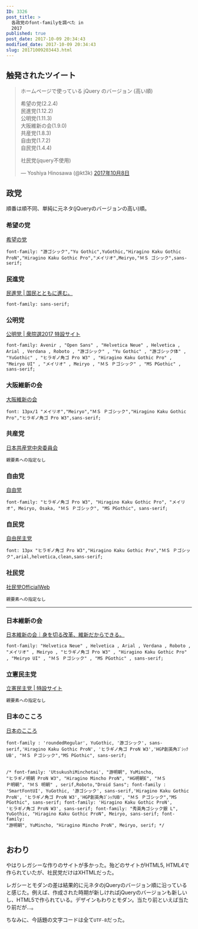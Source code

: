 ```yaml
---
ID: 3326
post_title: >
  各政党のfont-familyを調べた in
  2017
published: true
post_date: 2017-10-09 20:34:43
modified_date: 2017-10-09 20:34:43
slug: 20171009203443.html
---
```

<h2>触発されたツイート</h2>
<blockquote class="twitter-tweet" data-lang="ja">
<p lang="ja" dir="ltr">ホームページで使っている jQuery のバージョン (高い順)</p>
<p>希望の党(2.2.4)<br />民進党(1.12.2)<br />公明党(1.11.3)<br />大阪維新の会(1.9.0)<br />共産党(1.8.3)<br />自由党(1.7.2)<br />自民党(1.4.4)</p>
<p>社民党(jquery不使用)</p>
<p>&mdash; Yoshiya Hinosawa (@kt3k) <a href="https://twitter.com/kt3k/status/917040600288968705?ref_src=twsrc%5Etfw">2017年10月8日</a></p></blockquote>
<p><script async src="//platform.twitter.com/widgets.js" charset="utf-8"></script></p>
<p><!--more--></p>
<h2>政党</h2>
<p>順番は順不同、単純に元ネタ(jQueryのバージョンの高い)順。</p>
<h3>希望の党</h3>
<p><a href="https://kibounotou.jp/">希望の党</a></p>
<pre><code class="language-css">font-family: "游ゴシック","Yu Gothic",YuGothic,"Hiragino Kaku Gothic ProN","Hiragino Kaku Gothic Pro","メイリオ",Meiryo,"ＭＳ ゴシック",sans-serif;
</code></pre>
<h3>民進党</h3>
<p><a href="https://www.minshin.or.jp/">民進党 | 国民とともに進む。</a></p>
<pre><code class="language-css">font-family: sans-serif;
</code></pre>
<h3>公明党</h3>
<p><a href="https://www.komei.or.jp/campaign/shuin2017/">公明党 | 衆院選2017 特設サイト</a></p>
<pre><code class="language-css">font-family: Avenir , "Open Sans" , "Helvetica Neue" , Helvetica , Arial , Verdana , Roboto , "游ゴシック" , "Yu Gothic" , "游ゴシック体" , "YuGothic" , "ヒラギノ角ゴ Pro W3" , "Hiragino Kaku Gothic Pro" , "Meiryo UI" , "メイリオ" , Meiryo , "ＭＳ Ｐゴシック" , "MS PGothic" , sans-serif;
</code></pre>
<h3>大阪維新の会</h3>
<p><a href="http://oneosaka.jp/">大阪維新の会</a></p>
<pre><code class="language-css">font: 13px/1 "メイリオ","Meiryo","ＭＳ Ｐゴシック","Hiragino Kaku Gothic Pro","ヒラギノ角ゴ Pro W3",sans-serif;
</code></pre>
<h3>共産党</h3>
<p><a href="http://www.jcp.or.jp/">日本共産党中央委員会</a></p>
<pre><code>親要素への指定なし
</code></pre>
<h3>自由党</h3>
<p><a href="http://www.seikatsu1.jp/">自由党</a></p>
<pre><code class="language-css">font-family: "ヒラギノ角ゴ Pro W3", "Hiragino Kaku Gothic Pro", "メイリオ", Meiryo, Osaka, "ＭＳ Ｐゴシック", "MS PGothic", sans-serif;
</code></pre>
<h3>自民党</h3>
<p><a href="https://www.jimin.jp/">自由民主党</a></p>
<pre><code class="language-css">font: 13px "ヒラギノ角ゴ Pro W3","Hiragino Kaku Gothic Pro","ＭＳ Ｐゴシック",arial,helvetica,clean,sans-serif;
</code></pre>
<h3>社民党</h3>
<p><a href="http://www5.sdp.or.jp/">社民党OfficialWeb</a></p>
<pre><code>親要素への指定なし
</code></pre>
<hr />
<h3>日本維新の会</h3>
<p><a href="https://o-ishin.jp/">日本維新の会｜身を切る改革、維新だからできる。</a></p>
<pre><code class="language-css">font-family: "Helvetica Neue" , Helvetica , Arial , Verdana , Roboto , "メイリオ" , Meiryo , "ヒラギノ角ゴ Pro W3" , "Hiragino Kaku Gothic Pro" , "Meiryo UI" , "ＭＳ Ｐゴシック" , "MS PGothic" , sans-serif;
</code></pre>
<h3>立憲民主党</h3>
<p><a href="http://cdp-japan.jp/teaser/">立憲民主党 | 特設サイト</a></p>
<pre><code>親要素への指定なし
</code></pre>
<h3>日本のこころ</h3>
<p><a href="https://nippon-kokoro.jp/">日本のこころ</a></p>
<pre><code class="language-css">font-family : 'roundedRegular', YuGothic, '游ゴシック', sans-serif,'Hiragino Kaku Gothic ProN', 'ヒラギノ角ゴ ProN W3','HGP創英角ｺﾞｼｯｸUB', "ＭＳ Ｐゴシック","MS PGothic", sans-serif;

/*
font-family: 'UtsukushiMinchotai', "游明朝", YuMincho, "ヒラギノ明朝 ProN W3", "Hiragino Mincho ProN",  "HG明朝E", "ＭＳ Ｐ明朝", "ＭＳ 明朝" , serif,Roboto,"Droid Sans"; 
font-family : 'SmartFontUI', YuGothic, '游ゴシック', sans-serif,'Hiragino Kaku Gothic ProN', 'ヒラギノ角ゴ ProN W3','HGP創英角ｺﾞｼｯｸUB', "ＭＳ Ｐゴシック","MS PGothic", sans-serif;
font-family: 'Hiragino Kaku Gothic ProN', 'ヒラギノ角ゴ ProN W3', sans-serif;
font-family: "秀英角ゴシック銀 L", YuGothic, "Hiragino Kaku Gothic ProN", Meiryo, sans-serif;
font-family:  "游明朝", YuMincho, "Hiragino Mincho ProN", Meiryo, serif;
*/
</code></pre>
<h2>おわり</h2>
<p>やはりレガシーな作りのサイトが多かった。殆どのサイトがHTML5, HTML4で作られていたが、社民党だけはXHTMLだった。</p>
<p>レガシーとモダンの差は結果的に元ネタのjQueryのバージョン順に沿っていると感じた。例えば、作成された時期が新しければjQueryのバージョンも新しいし、HTML5で作られている。デザインもわりとモダン。当たり前といえば当たり前だが…。</p>
<p>ちなみに、今話題の文字コードは全て<code>UTF-8</code>だった。</p>